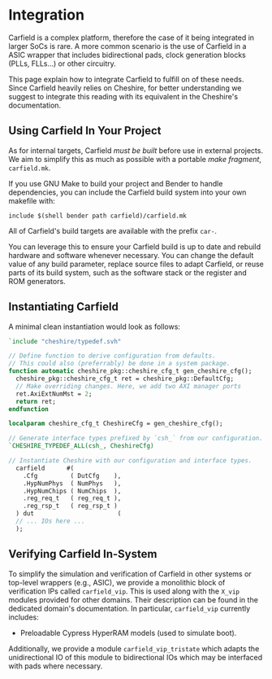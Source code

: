 # Integration

Carfield is a complex platform, therefore the case of it being integrated in larger SoCs is rare. A
more common scenario is the use of Carfield in a ASIC wrapper that includes bidirectional pads,
clock generation blocks (PLLs, FLLs...) or other circuitry.

This page explain how to integrate Carfield to fulfill on of these needs. Since Carfield heavily
relies on Cheshire, for better understanding we suggest to integrate this reading with its
equivalent in the Cheshire's documentation.

## Using Carfield In Your Project

As for internal targets, Carfield *must be built* before use in external projects. We aim to
simplify this as much as possible with a portable *make fragment*, `carfield.mk`.

If you use GNU Make to build your project and Bender to handle dependencies, you can include the
Carfield build system into your own makefile with:

```make
include $(shell bender path carfield)/carfield.mk
```

All of Carfield's build targets are available with the prefix `car-`.

You can leverage this to ensure your Carfield build is up to date and rebuild hardware and software
whenever necessary. You can change the default value of any build parameter, replace source files to
adapt Carfield, or reuse parts of its build system, such as the software stack or the register and
ROM generators.

## Instantiating Carfield

A minimal clean instantiation would look as follows:

```systemverilog
`include "cheshire/typedef.svh"

// Define function to derive configuration from defaults.
// This could also (preferrably) be done in a system package.
function automatic cheshire_pkg::cheshire_cfg_t gen_cheshire_cfg();
  cheshire_pkg::cheshire_cfg_t ret = cheshire_pkg::DefaultCfg;
  // Make overriding changes. Here, we add two AXI manager ports
  ret.AxiExtNumMst = 2;
  return ret;
endfunction

localparam cheshire_cfg_t CheshireCfg = gen_cheshire_cfg();

// Generate interface types prefixed by `csh_` from our configuration.
`CHESHIRE_TYPEDEF_ALL(csh_, CheshireCfg)

// Instantiate Cheshire with our configuration and interface types.
  carfield      #(
	.Cfg         ( DutCfg    ),
	.HypNumPhys  ( NumPhys   ),
	.HypNumChips ( NumChips  ),
	.reg_req_t   ( reg_req_t ),
	.reg_rsp_t   ( reg_rsp_t )
  ) dut                       (
  // ... IOs here ...
  );
```

## Verifying Carfield In-System

To simplify the simulation and verification of Carfield in other systems or top-level wrappers
(e.g., ASIC), we provide a monolithic block of verification IPs called `carfield_vip`. This is used
along with the `X_vip` modules provided for other domains. Their description can be found in the
dedicated domain's documentation. In particular, `carfield_vip` currently includes:

* Preloadable Cypress HyperRAM models (used to simulate boot).

Additionally, we provide a module `carfield_vip_tristate` which adapts the unidirectional IO of this
module to bidirectional IOs which may be interfaced with pads where necessary.
